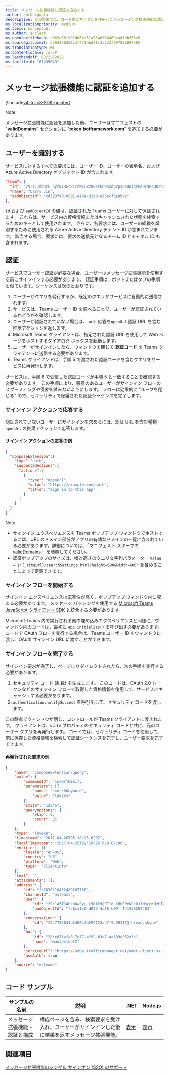 ```yaml
---
title: メッセージ拡張機能に認証を追加する
author: surbhigupta
description: この記事では、コード例とサンプルを使用してメッセージング拡張機能に認証を追加する方法について説明します。
ms.localizationpriority: medium
ms.topic: conceptual
ms.author: anclear
ms.openlocfilehash: c863a68f991dd62d51a534df04469eadfdb366e8
ms.sourcegitcommit: d5628e0d50c3f471abd91c3a3c2f99783b087502
ms.translationtype: MT
ms.contentlocale: ja-JP
ms.lasthandoff: 08/25/2022
ms.locfileid: "67435049"
---
```

# <a name="add-authentication-to-your-message-extension"></a>メッセージ拡張機能に認証を追加する

[!include[v4-to-v3-SDK-pointer](~/includes/v4-to-v3-pointer-me.md)]

> [!NOTE]
> メッセージ拡張機能に認証を追加した後、ユーザーはマニフェストの "**validDomains**" セクションに "**token.botframework.com**" を追加する必要があります。

## <a name="identify-the-user"></a>ユーザーを識別する

サービスに対するすべての要求には、ユーザー ID、ユーザーの表示名、および Azure Active Directory オブジェクト ID が含まれます。

```json
"from": {
  "id": "29:1C7dbRrC_5yzN1RGtZIrcWT0xz88KPGP9sxdpVpV8sODlgPHeQE9RqQ02hnpuKzy6zZ-AaZx6swUOMj_Dsdse3TQ4sIaeebbFBF-VgjJy_nY",
  "name": "Larry Jin",
  "aadObjectId": "cd723fa0-0591-416a-9290-e93ecf3a9b92"
},
```

`id` および `aadObjectId` の値は、認証された Teams ユーザーに対して保証されます。 これらは、サービス内の資格情報またはキャッシュされた状態を検索するためのキーとして使用されます。 さらに、各要求には、ユーザーの組織を識別するために使用される Azure Active Directory テナント ID が含まれています。 該当する場合、要求には、要求の送信元となるチーム ID とチャネル ID も含まれます。

## <a name="authentication"></a>認証

サービスでユーザー認証が必要な場合、ユーザーはメッセージ拡張機能を使用する前にサインインする必要があります。 認証手順は、ボットまたはタブの手順と似ています。シーケンスは次のとおりです。

1. ユーザーがクエリを発行するか、既定のクエリがサービスに自動的に送信されます。
1. サービスは、Teams ユーザー ID を調べることで、ユーザーが認証されているかどうかを確認します。
1. ユーザーが認証されていない場合は、`auth` 応答を`openUrl` 認証 URL を含む推奨アクションを返します。
1. Microsoft Teams クライアントは、指定された認証 URL を使用して Web ページをホストするダイアログ ボックスを起動します。
1. ユーザーがサインインしたら、ウィンドウを閉じて **認証コード** を Teams クライアントに送信する必要があります。
1. Teams クライアントは、手順 5 で渡された認証コードを含むクエリをサービスに再発行します。

サービスは、手順 6 で受信した認証コードが手順 5 と一致することを確認する必要があります。 この手順により、悪意のあるユーザーがサインイン フローのスプーフィングや侵害を試みないようにします。 フローは効果的に "ループを閉じる" ので、セキュリティで保護された認証シーケンスを完了します。

### <a name="respond-with-a-sign-in-action"></a>サインイン アクションで応答する

認証されていないユーザーにサインインを求めるには、認証 URL を含む種類 `openUrl` の推奨アクションで応答します。

#### <a name="response-example-for-a-sign-in-action"></a>サインイン アクションの応答の例

```json
{
  "composeExtension":{
    "type":"auth",
    "suggestedActions":{
      "actions":[
        {
          "type": "openUrl",
          "value": "https://example.com/auth",
          "title": "Sign in to this app"
        }
      ]
    }
  }
}
```

> [!NOTE]
>
> * サインイン エクスペリエンスを Teams ポップアップ ウィンドウでホストするには、URL のドメイン部分がアプリの有効なドメインの一覧に含まれている必要があります。詳細については、「マニフェスト スキーマの [validDomains](~/resources/schema/manifest-schema.md#validdomains)」 を参照してください。
> * 認証ポップアップのサイズは、幅と高さのクエリ文字列パラメーター `Value = $"{_siteUrl}/searchSettings.html?height=600&width=600"` を含めることによって定義できます。

### <a name="start-the-sign-in-flow"></a>サインイン フローを開始する

サインイン エクスペリエンスは応答性が高く、ポップアップ ウィンドウ内に収まる必要があります。 メッセージ パッシングを使用する [Microsoft Teams JavaScript クライアント SDK](/javascript/api/overview/msteams-client) と統合する必要があります。

Microsoft Teams 内で実行される他の埋め込みエクスペリエンスと同様に、ウィンドウ内のコードは、最初に `app.initialize()` を呼び出す必要があります。 コードで OAuth フローを実行する場合は、Teams ユーザー ID をウィンドウに渡し、OAuth サインイン URL に渡すことができます。

### <a name="complete-the-sign-in-flow"></a>サインイン フローを完了する

サインイン要求が完了し、ページにリダイレクトされたら、次の手順を実行する必要があります。

1. セキュリティ コード (乱数) を生成します。 このコードは、OAuth 2.0 トークンなどのサインイン フローで取得した資格情報を使用して、サービスにキャッシュする必要があります。
1. `authentication.notifySuccess` を呼び出して、セキュリティ コードを渡します。

この時点でウィンドウが閉じ、コントロールが Teams クライアントに渡されます。 クライアントは、`state` プロパティのセキュリティ コードと共に、元のユーザー クエリを再発行します。 コードでは、セキュリティ コードを使用して、前に保存した資格情報を検索して認証シーケンスを完了し、ユーザー要求を完了できます。

#### <a name="reissued-request-example"></a>再発行された要求の例

```json
{
    "name": "composeExtension/query",
    "value": {
        "commandId": "insertWiki",
        "parameters": [{
            "name": "searchKeyword",
            "value": "lakers"
        }],
        "state": "12345",
        "queryOptions": {
            "skip": 0,
            "count": 25
        }
    },
    "type": "invoke",
    "timestamp": "2017-04-26T05:18:25.629Z",
    "localTimestamp": "2017-04-25T22:18:25.629-07:00",
    "entities": [{
        "locale": "en-US",
        "country": "US",
        "platform": "Web",
        "type": "clientInfo"
    }],
    "text": "",
    "attachments": [],
    "address": {
        "id": "f:7638210432489287768",
        "channelId": "msteams",
        "user": {
            "id": "29:1A5TJWHkbOwSyu_L9Ktk9QFI1d_kBOEPeNEeO1INscpKHzHTvWfiau5AX_6y3SuiOby-r73dzHJ17HipUWqGPgw",
            "aadObjectId": "fc8ca1c0-d043-4af6-b09f-141536207403"
        },
        "conversation": {
            "id": "19:7705841b240044b297123ad7f9c99217@thread.skype"
        },
        "bot": {
            "id": "28:c073afa8-7e77-4f92-b3e7-aa589e952a3e",
            "name": "maotestbot2"
        },
        "serviceUrl": "https://smba.trafficmanager.net/amer-client-ss.msg/",
        "useAuth": true
    },
    "source": "msteams"
}
```

## <a name="code-sample"></a>コード サンプル

|**サンプルの名前** | **説明** |**.NET** | **Node.js**|
|----------------|-----------------|--------------|----------------|
|メッセージ拡張機能 - 認証と構成 | 構成ページを含み、検索要求を受け入れ、ユーザーがサインインした後に結果を返すメッセージ拡張機能。 |[表示](https://github.com/microsoft/BotBuilder-Samples/tree/main/samples/csharp_dotnetcore/52.teams-messaging-extensions-search-auth-config)|[表示](https://github.com/microsoft/BotBuilder-Samples/blob/main/samples/javascript_nodejs/52.teams-messaging-extensions-search-auth-config)|

## <a name="see-also"></a>関連項目

[メッセージ拡張機能のシングル サインオン (SSO) のサポート](~/messaging-extensions/how-to/enable-sso-auth-me.md)
